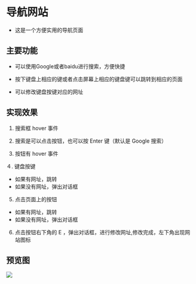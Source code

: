 # 导航网站

- 这是一个方便实用的导航页面

## 主要功能

- 可以使用Google或者baidu进行搜索，方便快捷

- 按下键盘上相应的键或者点击屏幕上相应的键盘键可以跳转到相应的页面

- 可以修改键盘按键对应的网址

## 实现效果

1. 搜索框 hover 事件

2. 搜索是可以点击按钮，也可以按 Enter 键（默认是 Google 搜索）

3. 按钮有 hover 事件

４. 键盘按键
  - 如果有网址，跳转
  - 如果没有网址，弹出对话框
  
5. 点击页面上的按钮
  - 如果有网址，跳转
  - 如果没有网址，弹出对话框

6. 点击按钮右下角的 E ，弹出对话框，进行修改网址,修改完成，左下角出现网站图标
## 预览图
![](https://upload-images.jianshu.io/upload_images/14473072-fb9322ac62b380be.png?imageMogr2/auto-orient/strip%7CimageView2/2/w/1240)
